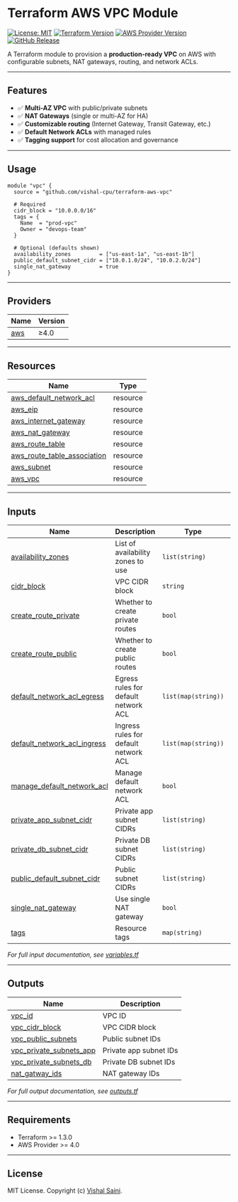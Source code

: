 # Terraform AWS VPC Module

[![License: MIT](https://img.shields.io/badge/License-MIT-yellow.svg)](https://opensource.org/licenses/MIT)
[![Terraform Version](https://img.shields.io/badge/terraform-≥1.3.0-blue)](https://www.terraform.io/)
[![AWS Provider Version](https://img.shields.io/badge/AWS-≥4.0-orange)](https://registry.terraform.io/providers/hashicorp/aws/latest)
[![GitHub Release](https://img.shields.io/github/v/release/vishal-cpu/terraform-aws-vpc)](https://github.com/vishal-cpu/terraform-aws-vpc/releases)

A Terraform module to provision a **production-ready VPC** on AWS with configurable subnets, NAT gateways, routing, and network ACLs.

---

## Features
- ✅ **Multi-AZ VPC** with public/private subnets  
- ✅ **NAT Gateways** (single or multi-AZ for HA)  
- ✅ **Customizable routing** (Internet Gateway, Transit Gateway, etc.)  
- ✅ **Default Network ACLs** with managed rules  
- ✅ **Tagging support** for cost allocation and governance  

---

## Usage
```hcl
module "vpc" {
  source = "github.com/vishal-cpu/terraform-aws-vpc"

  # Required
  cidr_block = "10.0.0.0/16"
  tags = {
    Name  = "prod-vpc"
    Owner = "devops-team"
  }

  # Optional (defaults shown)
  availability_zones         = ["us-east-1a", "us-east-1b"]
  public_default_subnet_cidr = ["10.0.1.0/24", "10.0.2.0/24"]
  single_nat_gateway         = true
}
```

---

## Providers

| Name | Version |
|------|---------|
| [aws](#provider_aws) | ≥4.0 |

---

## Resources

| Name | Type |
|------|------|
| [aws_default_network_acl](https://registry.terraform.io/providers/hashicorp/aws/latest/docs/resources/default_network_acl) | resource |
| [aws_eip](https://registry.terraform.io/providers/hashicorp/aws/latest/docs/resources/eip) | resource |
| [aws_internet_gateway](https://registry.terraform.io/providers/hashicorp/aws/latest/docs/resources/internet_gateway) | resource |
| [aws_nat_gateway](https://registry.terraform.io/providers/hashicorp/aws/latest/docs/resources/nat_gateway) | resource |
| [aws_route_table](https://registry.terraform.io/providers/hashicorp/aws/latest/docs/resources/route_table) | resource |
| [aws_route_table_association](https://registry.terraform.io/providers/hashicorp/aws/latest/docs/resources/route_table_association) | resource |
| [aws_subnet](https://registry.terraform.io/providers/hashicorp/aws/latest/docs/resources/subnet) | resource |
| [aws_vpc](https://registry.terraform.io/providers/hashicorp/aws/latest/docs/resources/vpc) | resource |

---

## Inputs

| Name | Description | Type | Default | Required |
|------|-------------|------|---------|:--------:|
| [availability_zones](#input_availability_zones) | List of availability zones to use | `list(string)` | `[]` | no |
| [cidr_block](#input_cidr_block) | VPC CIDR block | `string` | `"0.0.0.0/0"` | no |
| [create_route_private](#input_create_route_private) | Whether to create private routes | `bool` | `true` | no |
| [create_route_public](#input_create_route_public) | Whether to create public routes | `bool` | `false` | no |
| [default_network_acl_egress](#input_default_network_acl_egress) | Egress rules for default network ACL | `list(map(string))` | See code | no |
| [default_network_acl_ingress](#input_default_network_acl_ingress) | Ingress rules for default network ACL | `list(map(string))` | See code | no |
| [manage_default_network_acl](#input_manage_default_network_acl) | Manage default network ACL | `bool` | `false` | no |
| [private_app_subnet_cidr](#input_private_app_subnet_cidr) | Private app subnet CIDRs | `list(string)` | `[]` | no |
| [private_db_subnet_cidr](#input_private_db_subnet_cidr) | Private DB subnet CIDRs | `list(string)` | `[]` | no |
| [public_default_subnet_cidr](#input_public_default_subnet_cidr) | Public subnet CIDRs | `list(string)` | `[]` | no |
| [single_nat_gateway](#input_single_nat_gateway) | Use single NAT gateway | `bool` | `false` | no |
| [tags](#input_tags) | Resource tags | `map(string)` | `{}` | no |

*For full input documentation, see [variables.tf](./variables.tf)*

---

## Outputs

| Name | Description |
|------|-------------|
| [vpc_id](#output_vpc_id) | VPC ID |
| [vpc_cidr_block](#output_vpc_cidr_block) | VPC CIDR block |
| [vpc_public_subnets](#output_vpc_public_subnets) | Public subnet IDs |
| [vpc_private_subnets_app](#output_vpc_private_subnets_app) | Private app subnet IDs |
| [vpc_private_subnets_db](#output_vpc_private_subnets_db) | Private DB subnet IDs |
| [nat_gatway_ids](#output_nat_gatway_ids) | NAT gateway IDs |

*For full output documentation, see [outputs.tf](./outputs.tf)*

---

## Requirements

- Terraform >= 1.3.0
- AWS Provider >= 4.0

---

## License

MIT License. Copyright (c) [Vishal Saini](https://github.com/vishal-cpu).